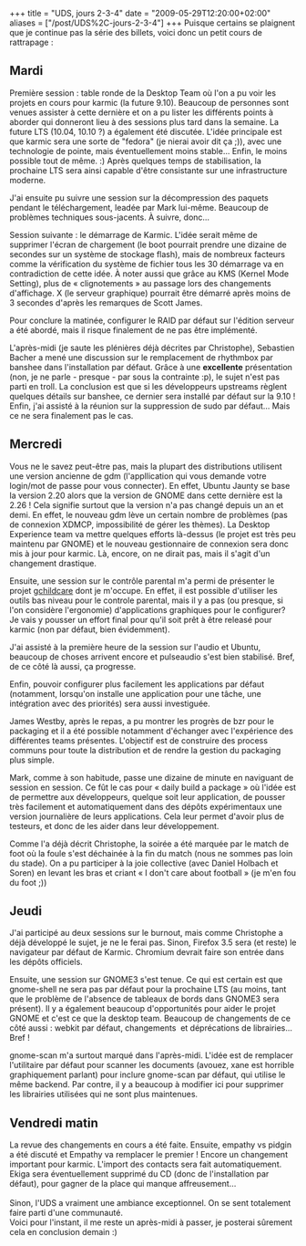 +++
title = "UDS, jours 2-3-4"
date = "2009-05-29T12:20:00+02:00"
aliases = ["/post/UDS%2C-jours-2-3-4"]
+++
    Puisque certains se plaignent que je continue pas la série des billets, voici donc un petit cours de rattrapage : <br><h2>Mardi</h2>
<p>Première session : table ronde de la Desktop Team où l'on a pu voir les projets en cours pour karmic (la future 9.10). Beaucoup de personnes sont venues assister à cette dernière et on a pu lister les différents points à aborder qui donneront lieu à des sessions plus tard dans la semaine. La future LTS (10.04, 10.10 ?) a également été discutée. L'idée principale est que karmic sera une sorte de "fedora" (je nierai avoir dit ça ;)), avec une technologie de pointe, mais éventuellement moins stable… Enfin, le moins possible tout de même. :) Après quelques temps de stabilisation, la prochaine LTS sera ainsi capable d'être consistante sur une infrastructure moderne.</p>
<p>J'ai ensuite pu suivre une session sur la décompression des paquets pendant le téléchargement, leadée par Mark lui-même. Beaucoup de problèmes techniques sous-jacents. À suivre, donc…</p>
<p>Session suivante : le démarrage de Karmic. L'idée serait même de supprimer l'écran de chargement (le boot pourrait prendre une dizaine de secondes sur un système de stockage flash), mais de nombreux facteurs comme la vérification du système de fichier tous les 30 démarrage va en contradiction de cette idée. À noter aussi que grâce au KMS (Kernel Mode Setting), plus de « clignotements » au passage lors des changements d'affichage.
X (le serveur graphique) pourrait être démarré après moins de 3 secondes d'après les remarques de Scott James.</p>
<p>Pour conclure la matinée, configurer le RAID par défaut sur l'édition serveur a été abordé, mais il risque finalement de ne pas être implémenté.</p>
<p>L'après-midi (je saute les plénières déjà décrites par Christophe), Sebastien Bacher a mené une discussion sur le remplacement de rhythmbox par banshee dans l'installation par défaut. Grâce à une <strong>excellente</strong> présentation (non, je ne parle - presque - par sous la contrainte :p), le sujet n'est pas parti en troll. La conclusion est que si les développeurs upstreams règlent quelques détails sur banshee, ce dernier sera installé par défaut sur la 9.10 ! Enfin, j'ai assisté à la réunion sur la suppression de sudo par défaut…  Mais ce ne sera finalement pas le cas.</p>
<h2>Mercredi</h2>
<p>Vous ne le savez peut-être pas, mais la plupart des distributions utilisent une version ancienne de gdm (l'appllication qui vous demande votre login/mot de passe pour vous connecter). En effet, Ubuntu Jaunty se base la version 2.20 alors que la version de GNOME dans cette dernière est la 2.26 ! Cela signifie surtout que la version n'a pas changé depuis un an et demi. En effet, le nouveau gdm lève un certain nombre de problèmes (pas de connexion XDMCP, impossibilité de gérer les thèmes). La Desktop Experience team va mettre quelques efforts là-dessus (le projet est très peu maintenu par GNOME) et le nouveau gestionnaire de connexion sera donc mis à jour pour karmic. Là, encore, on ne dirait pas, mais il s'agit d'un changement drastique.</p>
<p>Ensuite, une session sur le contrôle parental m'a permi de présenter le projet <a hreflang="fr" href="https://launchpad.net/gchildcare">gchildcare</a> dont je m'occupe. En effet, il est possible d'utiliser les outils bas niveau pour le controle parental, mais il y a pas (ou presque, si l'on considère l'ergonomie) d'applications graphiques pour le configurer? Je vais y pousser un effort final pour qu'il soit prêt à être releasé pour karmic (non par défaut, bien évidemment).</p>
<p>J'ai assisté à la première heure de la session sur l'audio et Ubuntu, beaucoup de choses arrivent encore et pulseaudio s'est bien stabilisé. Bref, de ce côté là aussi, ça progresse.</p>
<p>Enfin, pouvoir configurer plus facilement les applications par défaut (notamment, lorsqu'on installe une application pour une tâche, une intégration avec des priorités) sera aussi investiguée.</p>
<p>James Westby, après le repas, a pu montrer les progrès de bzr pour le packaging et il a été possible notamment d'échanger avec l'expérience des différentes teams présentes. L'objectif est de construire des process communs pour toute la distribution et de rendre la gestion du packaging plus simple.</p>
<p>Mark, comme à son habitude, passe une dizaine de minute en naviguant de session en session. Ce fût le cas pour « daily build a package » où l'idée est de permettre aux développeurs, quelque soit leur application, de pousser très facilement et automatiquement dans des dépôts expérimentaux une version journalière de leurs applications. Cela leur permet d'avoir plus de testeurs, et donc de les aider dans leur développement.</p>
<p>Comme l'a déjà décrit Christophe, la soirée a été marquée par le match de foot où la foule s'est déchainée à la fin du match (nous ne sommes pas loin du stade). On a pu participer à la joie collective (avec Daniel Holbach et Soren) en levant les bras et criant « I don't care about football » (je m'en fou du foot ;))</p>
<h2>Jeudi</h2>
<p>J'ai participé au deux sessions sur le burnout, mais comme Christophe a déjà développé le sujet, je ne le ferai pas. Sinon, Firefox 3.5 sera (et reste) le navigateur par défaut de Karmic. Chromium devrait faire son entrée dans les dépôts officiels.</p>
<p>Ensuite, une session sur GNOME3 s'est tenue. Ce qui est certain est que gnome-shell ne sera pas par défaut pour la prochaine LTS (au moins, tant que le problème de l'absence de tableaux de bords dans GNOME3 sera présent). Il y a également beaucoup d'opportunités pour aider le projet GNOME et c'est ce que la desktop team. Beaucoup de changements de ce côté aussi : webkit par défaut, changements  et déprécations de librairies… Bref !</p>
<p>gnome-scan m'a surtout marqué dans l'après-midi. L'idée est de remplacer l'utilitaire par défaut pour scanner les documents (avouez, xane est horrible graphiquement parlant) pour inclure gnome-scan par défaut, qui utilise le même backend. Par contre, il y a beaucoup à modifier ici pour supprimer les librairies utilisées qui ne sont plus maintenues.</p>
<h2>Vendredi matin</h2>
La revue des changements en cours a été faite. Ensuite, empathy vs pidgin a été discuté et Empathy va remplacer le premier ! Encore un changement important pour karmic. L'import des contacts sera fait automatiquement. Ekiga sera éventuellement supprimé du CD (donc de l'installation par défaut), pour gagner de la place qui manque affreusement…<br><br>Sinon, l'UDS a vraiment une ambiance exceptionnel. On se sent totalement faire parti d'une communauté.<br>Voici pour l'instant, il me reste un après-midi à passer, je posterai sûrement cela en conclusion demain :)<br><br><br>